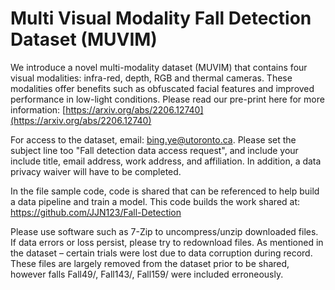 # **Multi Visual Modality Fall Detection Dataset (MUVIM)**

We introduce a novel multi-modality dataset (MUVIM) that contains four visual modalities: infra-red, depth, RGB and thermal cameras. These modalities offer benefits such as obfuscated facial features and improved performance in low-light conditions. Please read our pre-print here for more information: [https://arxiv.org/abs/2206.12740](https://arxiv.org/abs/2206.12740)

For access to the dataset, email: bing.ye@utoronto.ca. Please set the subject line too "Fall detection data access request", and include your include title, email address, work address, and affiliation. In addition, a data privacy waiver will have to be completed.


In the file sample code, code is shared that can be referenced to help build a data pipeline and train a model. This code builds the work shared at: https://github.com/JJN123/Fall-Detection

Please use software such as 7-Zip to uncompress/unzip downloaded files. If data errors or loss persist, please try to redownload files. As mentioned in the dataset – certain trials were lost due to data corruption during record. These files are largely removed from the dataset prior to be shared, however falls Fall49/, Fall143/, Fall159/ were included erroneously.

